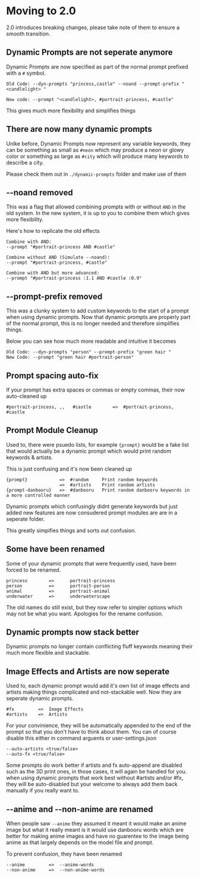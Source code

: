 # Moving to 2.0

2.0 introduces breaking changes, please take note of them to ensure a smooth
transition.

## Dynamic Prompts are not seperate anymore

Dynamic Prompts are now specified as part of the normal prompt prefixed with
a `#` symbol.

```
Old Code: --dyn-prompts "princess,castle" --noand --prompt-prefix "<candlelight> "

New code: --prompt "<candlelight>, #portrait-princess, #castle"
```

This gives much more flexibility and simplifies things

## There are now many dynamic prompts

Unlke before, Dynamic Prompts now represent any variable keywords, they can be something
as small as `#neon` which may produce a neon or glowy color or something as
large as `#city` which will produce many keywords to describe a city.

Please check them out in `./dynamic-prompts` folder and make use of them

## --noand removed

This was a flag that allowed combining prompts with or without `AND` in the old
system. In the new system, it is up to you to combine them which gives more
flexibility.

Here's how to replicate the old effects

```
Combine with AND:
--prompt "#portrait-princess AND #castle"

Combine without AND (Simulate --noand):
--prompt "#portrait-princess, #castle"

Combine with AND but more advanced:
--prompt "#portrait-princess :1.1 AND #castle :0.9"
```

## --prompt-prefix removed

This was a clunky system to add custom keywords to the start of a prompt when
using dynamic prompts. Now that dynamic prompts are properly part of the normal
prompt, this is no longer needed and therefore simplifies things.

Below you can see how much more readable and intuitive it becomes

```
Old Code: --dyn-prompts "person" --prompt-prefix "green hair "
New Code: --prompt "green hair #portrait-person"
```

## Prompt spacing auto-fix

If your prompt has extra spaces or commas or empty commas, their now auto-cleaned
up

```
#portrait-princess, ,,   #castle		=>	#portrait-princess, #castle
```

## Prompt Module Cleanup

Used to, there were psuedo lists, for example `{prompt}` would be a fake list
that would actually be a dynamic prompt which would print random keywords & artists.

This is just confusing and it's now been cleaned up

```
{prompt} 			=> 	#random		Print random keywords
					=> 	#artists	Print random artists
{prompt-danbooru}	=>	#danbooru	Print random danbooru keywords in a more controlled manner
```

Dynamic prompts which confusingly didnt generate keywords but just added new features
are now consudered prompt modules are are in a seperate folder.

This greatly simpifies things and sorts out confusion.

## Some have been renamed

Some of your dynamic prompts that were frequently used, have been forced to
be renamed.

```
princess 		=>		portrait-princess
person	 		=>		portrait-person
animal			=>		portrait-animal
underwater		=>		underwaterscape
```

The old names do still exist, but they now refer to simpler options which may
not be what you want. Apologies for the rename confusion.

## Dynamic prompts now stack better

Dynamic prompts no longer contain conflicting fluff keywords meaning their
much more flexible and stackable.

## Image Effects and Artists are now seperate

Used to, each dynamic prompt would add it's own list of image effects and
artists making things complicated and not-stackable well. Now they are seperate
dynamic prompts.

```
#fx 		=>	Image Effects
#artists 	=>	Artists
```

For your convinience, they will be automatically appended to the end of the prompt
so that you don't have to think about them. You can of course disable this
either in command arguents or user-settings.json

```
--auto-artists <true/false>
--auto-fx <true/false>
```

Some prompts do work better if artists and fx auto-append are disabled such as
the 3D print ones, in those cases, it will again be handled for you. when using
dynamic prompts that work best without #artists and/or #fx, they will be auto-disabled
but your welcome to always add them back manually if you really want to.

## --anime and --non-anime are renamed

When people saw `--anime` they assumed it meant it would make an anime image
but what it really meant is it would use danbooru words which are better for
making anime images and have no guarentee to the image being anime as that 
largely depends on the model file and prompt.

To prevent confusion, they have been renamed

```
--anime 		=> 	--anime-words
--non-anime 	=> 	--non-anime-words
```
